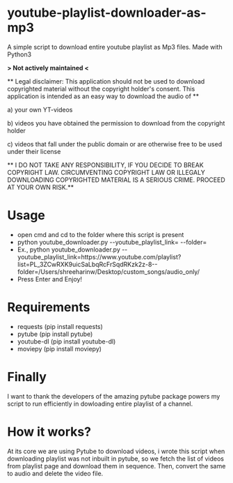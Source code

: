 
# youtube-playlist-downloader-as-mp3
A simple script to download entire youtube playlist as Mp3 files.
Made with Python3

**> Not actively maintained <**

** Legal disclaimer: This application should not be used to download copyrighted material without the copyright holder's consent. This application is intended as an easy way to download the audio of **

a) your own YT-videos

b) videos you have obtained the permission to download from the copyright holder

c) videos that fall under the public domain or are otherwise free to be used under their license

** I DO NOT TAKE ANY RESPONSIBILITY, IF YOU DECIDE TO BREAK COPYRIGHT LAW. CIRCUMVENTING COPYRIGHT LAW OR ILLEGALY DOWNLOADING COPYRIGHTED MATERIAL IS A SERIOUS CRIME. PROCEED AT YOUR OWN RISK.**



# Usage
<ul>
    <li>open cmd and cd to the folder where this script is present</li>
    <li>python youtube_downloader.py --youtube_playlist_link=<youtube_playlist_link> --folder=<path></li>
    <li>Ex., python youtube_downloader.py --youtube_playlist_link=https://www.youtube.com/playlist?list=PL_3ZCwRXK9uicSaLbqRcFrSqdRKzk2z-8--folder=/Users/shreeharinw/Desktop/custom_songs/audio_only/</li>
    <li>Press Enter and Enjoy!</li>
</ul>


# Requirements
<ul>
    <li>requests (pip install requests)</li>
    <li>pytube (pip install pytube)</li>
    <li>youtube-dl (pip install youtube-dl)</li>
    <li>moviepy (pip install moviepy)</li>
</ul>


# Finally
I want to thank the developers of the amazing pytube package powers my script to run efficiently in dowloading entire playlist of a channel.


# How it works?
At its core we are using Pytube to download videos, i wrote this script when downloading playlist was not inbuilt in pytube, so we fetch the list of videos from playlist page and download them in sequence. Then, convert the same to audio and delete the video file.

